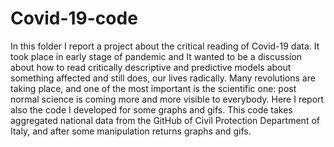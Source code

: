 # Covid-19-code
In this folder I report a project about the critical reading of Covid-19 data. It took place in early stage of pandemic and It wanted to be a discussion about how to read critically descriptive and predictive models about something affected and still does, our lives radically.
Many revolutions are taking place, and one of the most important is the scientific one: post normal science is coming more and more visible to everybody.
Here I report also the code I developed for some graphs and gifs. 
This code takes aggregated national data from the GitHub of Civil Protection Department of Italy, and after some manipulation returns graphs and gifs.
